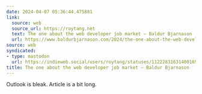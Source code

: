 ```yaml
---
date: 2024-04-07 05:36:44.475881
link:
  source: web
  source_url: https://roytang.net
  text: The one about the web developer job market – Baldur Bjarnason
  url: https://www.baldurbjarnason.com/2024/the-one-about-the-web-developer-job-market/
source: web
syndicated:
- type: mastodon
  url: https://indieweb.social/users/roytang/statuses/112228316314001698
title: The one about the web developer job market – Baldur Bjarnason
---
```


Outlook is bleak. Article is a bit long.